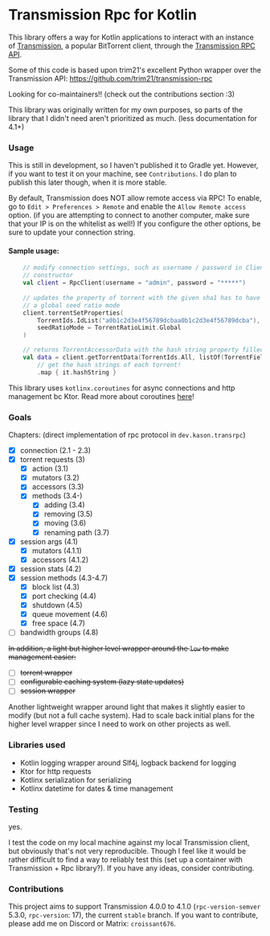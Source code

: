 # Transmission Rpc for Kotlin
This library offers a way for Kotlin applications to interact with an instance of
[Transmission](https://transmissionbt.com/), a popular BitTorrent client, through the [Transmission RPC
API](https://github.com/transmission/transmission/blob/main/docs/rpc-spec.md).

Some of this code is based upon trim21's excellent Python wrapper over the Transmission API:
https://github.com/trim21/transmission-rpc

Looking for co-maintainers!! (check out the contributions section :3)

This library was originally written for my own purposes, so parts of the library that I didn't need aren't
prioritized as much. (less documentation for 4.1+)

### Usage
This is still in development, so I haven't published it to Gradle yet. However, if you want to test it
on your machine, see `Contributions`. I do plan to publish this later though, when it is more stable.

By default, Transmission does NOT allow remote access via RPC! To enable, go to `Edit > Preferences > Remote`
and enable the `Allow Remote access` option. (if you are attempting to connect to another computer, 
make sure that your IP is on the whitelist as well!)
If you configure the other options, be sure to update your connection string.

#### Sample usage:

```kt
    // modify connection settings, such as username / password in Client
    // constructor
    val client = RpcClient(username = "admin", password = "*****")
    
    // updates the property of torrent with the given sha1 has to have
    // a global seed ratio mode
    client.torrentSetProperties(
        TorrentIds.IdList("a0b1c2d3e4f56789dcbaa0b1c2d3e4f56789dcba"),
        seedRatioMode = TorrentRatioLimit.Global
    )

    // returns TorrentAccessorData with the hash string property filled out
    val data = client.getTorrentData(TorrentIds.All, listOf(TorrentFields.HashString))
        // get the hash strings of each torrent!
        .map { it.hashString }
```

This library uses `kotlinx.coroutines` for async connections and http management bc
Ktor. Read more about coroutines [here](https://kotlinlang.org/docs/coroutines-guide.html)!

### Goals

Chapters: (direct implementation of rpc protocol in `dev.kason.transrpc`)

 - [x] connection (2.1 - 2.3)
 - [x] torrent requests (3)
   - [x] action (3.1)
   - [x] mutators (3.2)
   - [x] accessors (3.3)
   - [x] methods (3.4-) 
     - [x] adding (3.4)
     - [x] removing (3.5)
     - [x] moving (3.6)
     - [x] renaming path (3.7)
 - [x] session args (4.1)
   - [x] mutators (4.1.1)
   - [x] accessors (4.1.2)
 - [x] session stats (4.2)
 - [x] session methods (4.3-4.7)
   - [x] block list (4.3)
   - [x] port checking (4.4)
   - [x] shutdown (4.5)
   - [x] queue movement (4.6)
   - [x] free space (4.7)
 - [ ] bandwidth groups (4.8)

~~In addition, a light but higher level wrapper around the `low` to 
make management easier:~~

 - [ ] ~~torrent wrapper~~
 - [ ] ~~configurable caching system (lazy state updates)~~
 - [ ] ~~session wrapper~~

Another lightweight wrapper around light that makes it slightly easier to modify
(but not a full cache system). Had to scale back initial plans for the higher level wrapper since I 
need to work on other projects as well. 

### Libraries used
 - Kotlin logging wrapper around Slf4j, logback backend for logging
 - Ktor for http requests
 - Kotlinx serialization for serializing
 - Kotlinx datetime for dates & time management

### Testing
yes. 

I test the code on my local machine against my local Transmission client, but obviously that's not
very reproducible. Though I feel like it would be rather difficult to find a way to reliably test this
(set up a container with Transmission + Rpc library?). If you have any ideas, consider contributing.

### Contributions

This project aims to support Transmission 4.0.0 to 4.1.0 (`rpc-version-semver` 5.3.0, `rpc-version`: 17),
the current `stable` branch. If you want to contribute, please add me on Discord or Matrix: `croissant676`.

